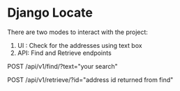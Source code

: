 # Django Locate

There are two modes to interact with the project:
1. UI : Check for the addresses using text box
2. API: Find and Retrieve endpoints

POST /api/v1/find/?text="your search"

POST /api/v1/retrieve/?id="address id returned from find"




